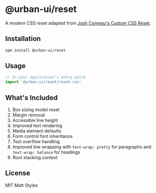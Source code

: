 # @urban-ui/reset

A modern CSS reset adapted from [Josh Comeau's Custom CSS Reset](https://www.joshwcomeau.com/css/custom-css-reset/).

## Installation

```bash
npm install @urban-ui/reset
```

## Usage

```js
// In your application's entry point
import '@urban-ui/reset/reset.css'
```

## What's Included

1. Box sizing model reset
2. Margin removal
3. Accessible line height
4. Improved text rendering
5. Media element defaults
6. Form control font inheritance
7. Text overflow handling
8. Improved line wrapping with `text-wrap: pretty` for paragraphs and `text-wrap: balance` for headings
9. Root stacking context

## License

MIT Matt Styles
